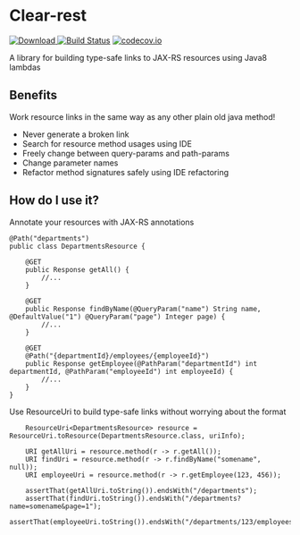 # Clear-rest

[![Download](https://api.bintray.com/packages/littlemikedev/maven/clear-rest/images/download.svg) ](https://bintray.com/littlemikedev/maven/clear-rest/_latestVersion)
[![Build Status](https://travis-ci.org/LittleMikeDev/clear-rest.svg)](https://travis-ci.org/LittleMikeDev/clear-rest)
[![codecov.io](http://codecov.io/github/LittleMikeDev/clear-rest/coverage.svg?branch=master)](http://codecov.io/github/LittleMikeDev/clear-rest?branch=master)

A library for building type-safe links to JAX-RS resources using Java8 lambdas 

## Benefits

Work resource links in the same way as any other plain old java method!

* Never generate a broken link
* Search for resource method usages using IDE
* Freely change between query-params and path-params
* Change parameter names
* Refactor method signatures safely using IDE refactoring

## How do I use it?

Annotate your resources with JAX-RS annotations

```
@Path("departments")
public class DepartmentsResource {
    
    @GET
    public Response getAll() {
        //...
    }
    
    @GET
    public Response findByName(@QueryParam("name") String name, @DefaultValue("1") @QueryParam("page") Integer page) {
        //...
    }
    
    @GET
    @Path("{departmentId}/employees/{employeeId}")
    public Response getEmployee(@PathParam("departmentId") int departmentId, @PathParam("employeeId") int employeeId) {
        //...
    }
}
```

Use ResourceUri to build type-safe links without worrying about the format

```
    ResourceUri<DepartmentsResource> resource = ResourceUri.toResource(DepartmentsResource.class, uriInfo);

    URI getAllUri = resource.method(r -> r.getAll());
    URI findUri = resource.method(r -> r.findByName("somename", null));
    URI employeeUri = resource.method(r -> r.getEmployee(123, 456));
    
    assertThat(getAllUri.toString()).endsWith("/departments");
    assertThat(findUri.toString()).endsWith("/departments?name=somename&page=1");
    assertThat(employeeUri.toString()).endsWith("/departments/123/employees/456");
```

